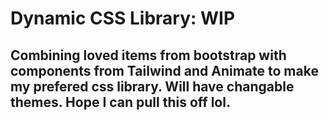 # Dynamic CSS Library: WIP
## Combining loved items from bootstrap with components from Tailwind and Animate to make my prefered css library.  Will have changable themes.  Hope I can pull this off lol.
 
